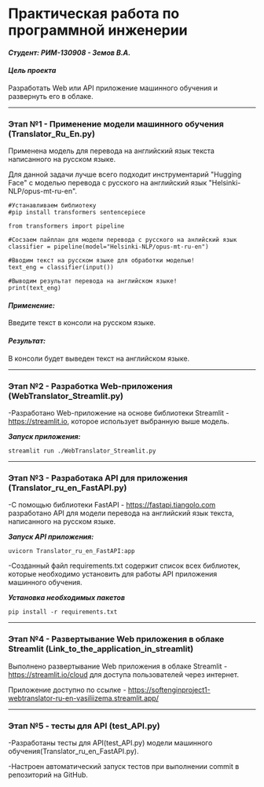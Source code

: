 # Практическая работа по программной инженерии

#### ***Студент: РИМ-130908 - Земов В.А.***

#### ***Цель проекта***

Разработать Web или API приложение машинного обучения и развернуть его в облаке. 
____
### Этап №1 - Применение модели машинного обучения (Translator_Ru_En.py)

Применена модель для перевода на английский язык текста написанного на русском языке.

Для данной задачи лучше всего подходит инструментарий "Hugging Face" с моделью перевода с русского на английский язык "Helsinki-NLP/opus-mt-ru-en".

~~~
#Устанавливаем библиотеку
#pip install transformers sentencepiece

from transformers import pipeline

#Сосзаем пайплан для модели перевода с русского на анлийский язык
classifier = pipeline(model="Helsinki-NLP/opus-mt-ru-en")

#Вводим текст на русском языке для обработки моделью!
text_eng = classifier(input())

#Выводим результат перевода на английском языке!
print(text_eng)
~~~

#### ***Применение:***

Введите текст в консоли на русском языке.

#### ***Результат:***

В консоли будет выведен текст на английском языке.
___
### Этап №2 - Разработка Web-приложения (WebTranslator_Streamlit.py)

-Разработано Web-приложение на основе библиотеки Streamlit -  https://streamlit.io, которое использует выбранную выше модель.

***Запуск приложения:*** 
~~~
streamlit run ./WebTranslator_Streamlit.py
~~~
___
### Этап №3 - Разработака API для приложения (Translator_ru_en_FastAPI.py)

-С помощью библиотеки FastAPI - https://fastapi.tiangolo.com разработано API для модели перевода на английский язык текста, написанного на русском языке.

***Запуск API приложения:***
~~~
uvicorn Translator_ru_en_FastAPI:app
~~~
-Созданный файл requirements.txt содержит список всех библиотек, которые необходимо установить для работы API приложения машинного обучения. 

***Установка необходимых пакетов***
~~~
pip install -r requirements.txt
~~~
___
### Этап №4 - Развертывание Web приложения в облаке Streamlit (Link_to_the_application_in_streamlit)

Выполнено развертывание Web приложения в облаке Streamlit - https://streamlit.io/cloud для доступа пользователей через интернет.

Приложение доступно по ссылке - https://softenginproject1-webtranslator-ru-en-vasiliizema.streamlit.app/
___
### Этап №5 - тесты для API (test_API.py)

-Разработаны тесты для API(test_API.py) модели машинного обучения(Translator_ru_en_FastAPI.py). 

-Настроен автоматический запуск тестов при выполнении commit в репозиторий на GitHub.

